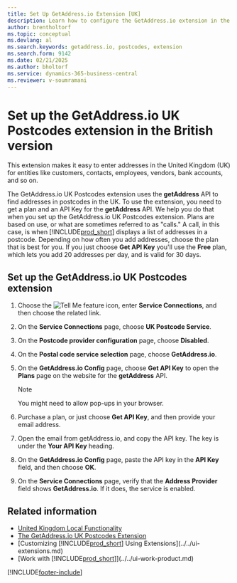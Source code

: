 ```yaml
---
title: Set Up GetAddress.io Extension [UK]
description: Learn how to configure the GetAddress.io extension in the British version of Business Central.
author: brentholtorf
ms.topic: conceptual
ms.devlang: al
ms.search.keywords: getaddress.io, postcodes, extension
ms.search.form: 9142
ms.date: 02/21/2025
ms.author: bholtorf
ms.service: dynamics-365-business-central
ms.reviewer: v-soumramani
---
```


# Set up the GetAddress.io UK Postcodes extension in the British version

This extension makes it easy to enter addresses in the United Kingdom (UK) for entities like customers, contacts, employees, vendors, bank accounts, and so on.

The GetAddress.io UK Postcodes extension uses the **getAddress** API to find addresses in postcodes in the UK. To use the extension, you need to get a plan and an API Key for the **getAddress** API. We help you do that when you set up the GetAddress.io UK Postcodes extension. Plans are based on use, or what are sometimes referred to as "calls." A call, in this case, is when [!INCLUDE[prod_short](../../includes/prod_short.md)] displays a list of addresses in a postcode. Depending on how often you add addresses, choose the plan that is best for you. If you just choose **Get API Key** you'll use the **Free** plan, which lets you add 20 addresses per day, and is valid for 30 days.

## Set up the GetAddress.io UK Postcodes extension

1. Choose the ![Tell Me feature](../../media/ui-search/search_small.png "Tell me what you want to do") icon, enter **Service Connections**, and then choose the related link.  
1. On the **Service Connections** page, choose **UK Postcode Service**.
1. On the **Postcode provider configuration** page, choose **Disabled**.
1. On the **Postal code service selection** page, choose **GetAddress.io**.
1. On the **GetAddress.io Config** page, choose **Get API Key** to open the **Plans** page on the website for the **getAddress** API.  

    > [!NOTE]  
    > You might need to allow pop-ups in your browser.

1. Purchase a plan, or just choose **Get API Key**, and then provide your email address.
1. Open the email from getAddress.io, and copy the API key. The key is under the **Your API Key** heading.
1. On the **GetAddress.io Config** page, paste the API key in the **API Key** field, and then choose **OK**.
1. On the **Service Connections** page, verify that the **Address Provider** field shows **GetAddress.io**. If it does, the service is enabled.

## Related information

- [United Kingdom Local Functionality](united-kingdom-local-functionality.md)  
- [The GetAddress.io UK Postcodes Extension](ui-extensions-getaddressio.md)  
- [Customizing [!INCLUDE[prod_short](../../includes/prod_short.md)] Using Extensions](../../ui-extensions.md)  
- [Work with [!INCLUDE[prod_short](../../includes/prod_short.md)]](../../ui-work-product.md)  

[!INCLUDE[footer-include](../../includes/footer-banner.md)]
